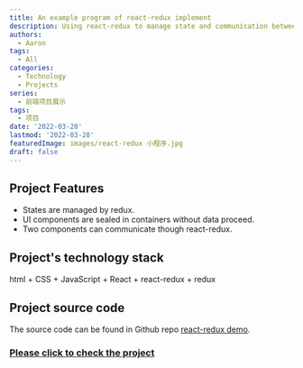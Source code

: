```yaml
---
title: An example program of react-redux implement
description: Using react-redux to manage state and communication between components.
authors:
  - Aaron
tags:
  - All
categories:
  - Technology
  - Projects
series:
  - 前端项目展示
tags:
  - 项目
date: '2022-03-28'
lastmod: '2022-03-28'
featuredImage: images/react-redux 小程序.jpg
draft: false
---
```


## Project Features

- States are managed by redux.
- UI components are sealed in containers without data proceed.
- Two components can communicate though react-redux.

## Project's technology stack

html + CSS + JavaScript + React + react-redux + redux

## Project source code
 The source code can be found in Github repo [react-redux demo](https://github.com/fxfzxxx/React-Note/tree/master/27_%E6%9C%80%E7%BB%88%E7%89%88
).

### [Please click to check the project](/react-redux/index.html)
